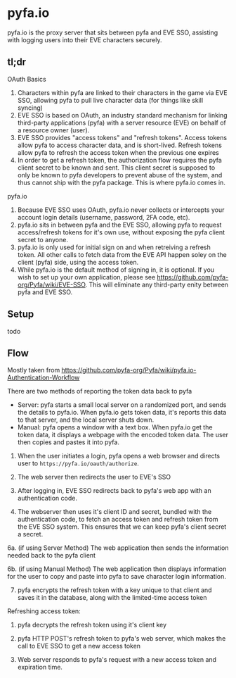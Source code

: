 # pyfa.io

pyfa.io is the proxy server that sits between pyfa and EVE SSO, assisting with logging users into their EVE characters securely.

## tl;dr

OAuth Basics
1) Characters within pyfa are linked to their characters in the game via EVE SSO, allowing pyfa to pull live character data (for things like skill syncing)
2) EVE SSO is based on OAuth, an industry standard mechanism for linking third-party applications (pyfa) with a server resource (EVE) on behalf of a resource owner (user). 
3) EVE SSO provides "access tokens" and "refresh tokens". Access tokens allow pyfa to access character data, and is short-lived. Refresh tokens allow pyfa to refresh the access token when the previous one expires
4) In order to get a refresh token, the authorization flow requires the pyfa client secret to be known and sent. This client secret is supposed to only be known to pyfa developers to prevent abuse of the system, and thus cannot ship with the pyfa package. This is where pyfa.io comes in.

pyfa.io
1) Because EVE SSO uses OAuth, pyfa.io never collects or intercepts your account login details (username, password, 2FA code, etc).
2) pyfa.io sits in between pyfa and the EVE SSO, allowing pyfa to request access/refresh tokens for it's own use, without exposing the pyfa client secret to anyone.
3) pyfa.io is only used for initial sign on and when retreiving a refresh token. All other calls to fetch data from the EVE API happen soley on the client (pyfa) side, using the access token.
4) While pyfa.io is the default method of signing in, it is optional. If you wish to set up your own application, please see https://github.com/pyfa-org/Pyfa/wiki/EVE-SSO. This will eliminate any third-party enity between pyfa and EVE SSO.

## Setup

todo

## Flow

Mostly taken from https://github.com/pyfa-org/Pyfa/wiki/pyfa.io-Authentication-Workflow

There are two methods of reporting the token data back to pyfa
- Server: pyfa starts a small local server on a randomized port, and sends the details to pyfa.io. When pyfa.io gets token data, it's reports this data to that server, and the local server shuts down.
- Manual: pyfa opens a window with a text box. When pyfa.io get the token data, it displays a webpage with the encoded token data. The user then copies and pastes it into pyfa.

1. When the user initiates a login, pyfa opens a web browser and directs user to `https://pyfa.io/oauth/authorize`. 

2. The web server then redirects the user to EVE's SSO

3. After logging in, EVE SSO redirects back to pyfa's web app with an authentication code.

4. The webserver then uses it's client ID and secret, bundled with the authentication code, to fetch an access token and refresh token from the EVE SSO system. This ensures that we can keep pyfa's client secret a secret.

6a. (if using Server Method) The web application then sends the information needed back to the pyfa client

6b. (if using Manual Method) The web application then displays information for the user to copy and paste into pyfa to save character login information.

7. pyfa encrypts the refresh token with a key unique to that client and saves it in the database, along with the limited-time access token 

Refreshing access token:

1. pyfa decrypts the refresh token using it's client key

2. pyfa HTTP POST's refresh token to pyfa's web server, which makes the call to EVE SSO to get a new access token

3. Web server responds to pyfa's request with a new access token and expiration time.
